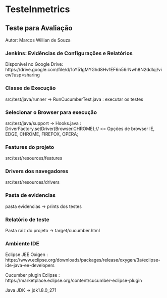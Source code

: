 # TesteInmetrics

## Teste para Avaliação
<p>Autor: Marcos Willian de Souza</p>

### Jenkins: Evidências de Configurações e Relatórios
<p>Disponivel no Google Drive: https://drive.google.com/file/d/1oY51gMYGhd8Hv1EF6n56rNwh8N2ddlqi/view?usp=sharing</p>

### Classe de Execução
<p>src/test/java/runner -> RunCucumberTest.java : executar os testes</p>

### Selecionar o Browser para execução
<p>src/test/java/support -> Hooks.java : DriverFactory.setDriver(Browser.CHROME);// <= Opções de browser IE, EDGE, CHROME, FIREFOX, OPERA; </p>
  
### Features do projeto
<p>src/test/resources/features</p>

### Drivers dos navegadores
<p>src/test/resources/drivers</p>

### Pasta de evidencias
<p>pasta evidencias -> prints dos testes</p>

### Relatório de teste
<p>Pasta raiz do projeto -> target/cucumber.html</p>

### Ambiente IDE
<p>Eclipse JEE Oxigen : https://www.eclipse.org/downloads/packages/release/oxygen/3a/eclipse-ide-java-ee-developers</p>
<p>Cucumber plugin Eclipse : https://marketplace.eclipse.org/content/cucumber-eclipse-plugin</p>
<p>Java JDK -> jdk1.8.0_271</p>
